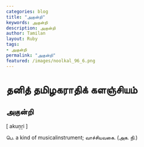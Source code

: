 ```yaml
---  
categories: blog  
title: "அகுன்றி"
keywords: அகுன்றி  
description: அகுன்றி
author: Tamilan  
layout: Ruby  
tags:     
- அகுன்றி
permalink: "அகுன்றி"  
featured: /images/noolkal_96_6.png  
--- 
```

# தனித் தமிழகராதிக் களஞ்சியம்
## அகுன்றி

[ akuṉṟi ]  
  
பெ. a kind of musicalinstrument; வாச்சியவகை. (அக. நி.)